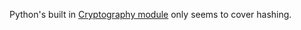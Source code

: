 Python's built in [Cryptography module][1] only seems to cover hashing.

[1]: http://docs.python.org/3/library/crypto.html
[2]: http://null-byte.wonderhowto.com/how-to/encrypt-and-decrypt-text-python-0132905/